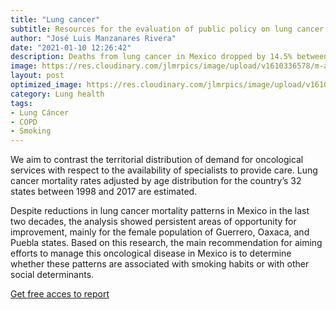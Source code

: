 ```yaml
---
title: "Lung cancer"
subtitle: Resources for the evaluation of public policy on lung cancer in Mexico.
author: "José Luis Manzanares Rivera"
date: "2021-01-10 12:26:42"
description: Deaths from lung cancer in Mexico dropped by 14.5% between the period prior to implementation of the General Law on Tobacco Control and the year 2017. A 22% reduction was observed for the male population by the end of the entire 20 year study period. There is evidence of an  imbalance between the demand for oncological services and the availability of specialists.
image: https://res.cloudinary.com/jlmrpics/image/upload/v1610336578/m-azharul-islam-FUcOQBIfeXM-unsplash_jtprlp.jpg
layout: post
optimized_image: https://res.cloudinary.com/jlmrpics/image/upload/v1610336237/roya-ann-miller-Rdsc2L517iQ-unsplash_l34wax.jpg
category: Lung health
tags:
- Lung Cáncer
- COPD
- Smoking
---
```

  
  

We  aim to contrast the territorial distribution of demand for oncological services with respect to the availability of specialists to provide care. Lung cancer mortality rates adjusted by age distribution for the country’s 32 states between 1998 and 2017 are estimated.

Despite reductions in lung cancer mortality patterns in Mexico in the last two decades, the analysis showed persistent areas of opportunity for improvement, mainly for the female population of Guerrero, Oaxaca, and Puebla states. Based on this research, the main recommendation for aiming efforts to manage this oncological disease in Mexico is to determine whether these patterns are associated with smoking habits or with other social determinants.

[Get free acces to report](https://iris.paho.org/handle/10665.2/53153)

